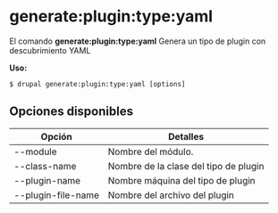 # generate:plugin:type:yaml
El comando **generate:plugin:type:yaml** Genera un tipo de plugin con descubrimiento YAML

**Uso:**
```
$ drupal generate:plugin:type:yaml [options] 
```

## Opciones disponibles
Opción | Detalles
-------|-------------
--module | Nombre del módulo.
--class-name | Nombre de la clase del tipo de plugin
--plugin-name | Nombre máquina del tipo de plugin
--plugin-file-name | Nombre del archivo del plugin
